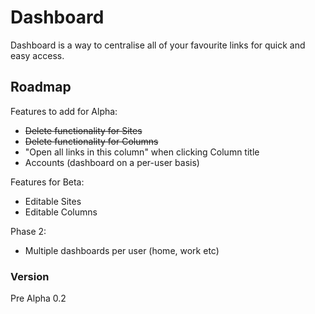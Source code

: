 # Dashboard
Dashboard is a way to centralise all of your favourite links for quick and easy access. 

## Roadmap
Features to add for Alpha: 
* ~~Delete functionality for Sites~~
* ~~Delete functionality for Columns~~
* "Open all links in this column" when clicking Column title
* Accounts (dashboard on a per-user basis)

Features for Beta: 
* Editable Sites
* Editable Columns

Phase 2:
* Multiple dashboards per user (home, work etc)


### Version
Pre Alpha 0.2
